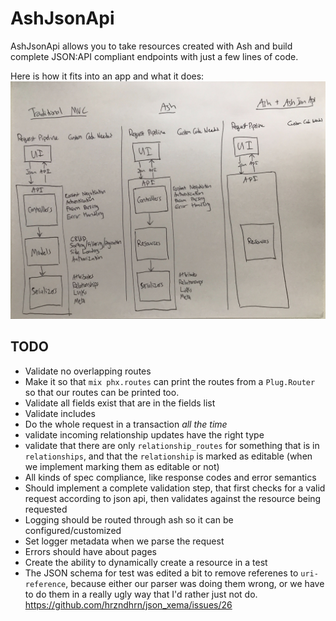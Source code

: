 # AshJsonApi

AshJsonApi allows you to take resources created with Ash and build complete JSON:API compliant endpoints with just a few lines of code.

Here is how it fits into an app and what it does:
![Architecture Sketch](documentation/architecture_sketch.jpg)

## TODO
* Validate no overlapping routes
* Make it so that `mix phx.routes` can print the routes from a `Plug.Router` so that our routes can be printed too.
* Validate all fields exist that are in the fields list
* Validate includes
* Do the whole request in a transaction *all the time*
* validate incoming relationship updates have the right type
* validate that there are only `relationship_routes` for something that is in `relationships`, and that the `relationship` is marked as editable (when we implement marking them as editable or not)
* All kinds of spec compliance, like response codes and error semantics
* Should implement a complete validation step, that first checks for a valid request according to json api, then validates against the resource being requested
* Logging should be routed through ash so it can be configured/customized
* Set logger metadata when we parse the request
* Errors should have about pages
* Create the ability to dynamically create a resource in a test
* The JSON schema for test was edited a bit to remove referenes to `uri-reference`, because either our parser was doing them wrong, or we have to do them in a really ugly way that I'd rather just not do. https://github.com/hrzndhrn/json_xema/issues/26
